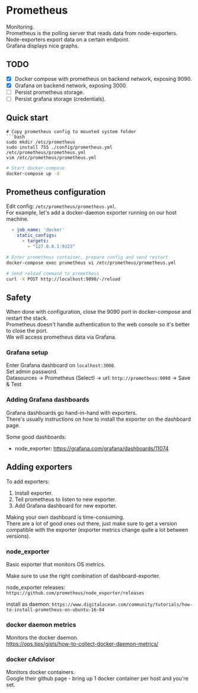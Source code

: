 # Prometheus
Monitoring.   
Prometheus is the polling server that reads data from node-exporters.   
Node-exporters export data on a certain endpoint.   
Grafana displays nice graphs.   

## TODO

- [x] Docker compose with prometheus on backend network, exposing 9090.
- [x] Grafana on backend network, exposing 3000.
- [ ] Persist prometheus storage.
- [ ] Persist grafana storage (credentials).

## Quick start
```
# Copy prometheus config to mounted system folder
```bash
sudo mkdir /etc/prometheus
sudo install 755 ./config/prometheus.yml /etc/prometheus/prometheus.yml
vim /etc/prometheus/prometheus.yml
```
```bash
# Start docker-compose
docker-compose up -d
```

## Prometheus configuration
Edit config: `/etc/prometheus/prometheus.yml`.   
For example, let's add a docker-daemon exporter running on our host machine.
```yaml
  - job_name: 'docker'
    static_configs:
      - targets:
        - "127.0.0.1:9323"
```

```bash
# Enter prometheus container, prepare config and send restart
docker-compose exec prometheus vi /etc/prometheus/prometheus.yml

# Send reload command to prometheus
curl -X POST http://localhost:9090/-/reload
```

## Safety
When done with configuration, close the 9090 port in docker-compose and restart the stack.   
Prometheus doesn't handle authentication to the web console so it's better to close the port.   
We will access prometheus data via Grafana.   


### Grafana setup
Enter Grafana dashboard on `localhost:3000`.   
Set admin password.   
Datasources -> Prometheus (Select) -> url: `http://prometheus:9090` -> Save & Test

### Adding Grafana dashboards
Grafana dashboards go hand-in-hand with exporters.   
There's usually instructions on how to install the exporter on the dashboard page.   

Some good dashboards:

* node_exporter: https://grafana.com/grafana/dashboards/11074


## Adding exporters
To add exporters:   

1. Install exporter.
2. Tell prometheus to listen to new exporter.
3. Add Grafana dashboard for new exporter.

Making your own dashboard is time-consuming.   
There are a lot of good ones out there, just make sure 
to get a version compatible with the exporter (exporter metrics change quite a lot 
between versions).   


### node_exporter
Basic exporter that monitors OS metrics.   

Make sure to use the right combination of dashboard-exporter.   

node_exporter releases:
`https://github.com/prometheus/node_exporter/releases`

install as daemon:
`https://www.digitalocean.com/community/tutorials/how-to-install-prometheus-on-ubuntu-16-04`


### docker daemon metrics
Monitors the docker daemon.   
https://ops.tips/gists/how-to-collect-docker-daemon-metrics/


### docker cAdvisor
Monitors docker containers.   
Google their github page - bring up 1 docker container per host and you're set.   
